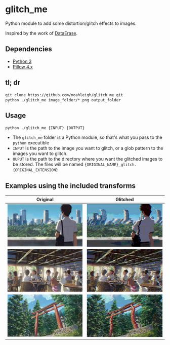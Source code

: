 # glitch_me
Python module to add some distortion/glitch effects to images.

Inspired by the work of [DataErase](http://dataerase.tumblr.com/).

## Dependencies
- [Python 3](https://www.python.org/)
- [Pillow 4.x](https://pypi.python.org/pypi/Pillow/)

## tl; dr
```
git clone https://github.com/noahleigh/glitch_me.git
python ./glitch_me image_folder/*.png output_folder
```

## Usage
`python ./glitch_me {INPUT} {OUTPUT}`

 - The `glitch_me` folder is a Python module, so that's what you pass to the `python` executible
 - `INPUT` is the path to the image you want to glitch, or a glob pattern to the images you want to glitch.
 - `OUPUT` is the path to the directory where you want the glitched images to be stored. The files will be named `{ORIGINAL_NAME}_glitch.{ORIGINAL_EXTENSION}`

## Examples using the included transforms
| Original | Glitched |
|----------|----------|
|![tokyo](readme_assets/tokyo_small.png) | ![tokyo glitched](readme_assets/tokyo_small_glitch.png) |
|![cafe](readme_assets/cafe_small.png) | ![cafe glitched](readme_assets/cafe_small_glitch.png) |
|![gate](readme_assets/gate_small.png) | ![gate glitched](readme_assets/gate_small_glitch.png) |
